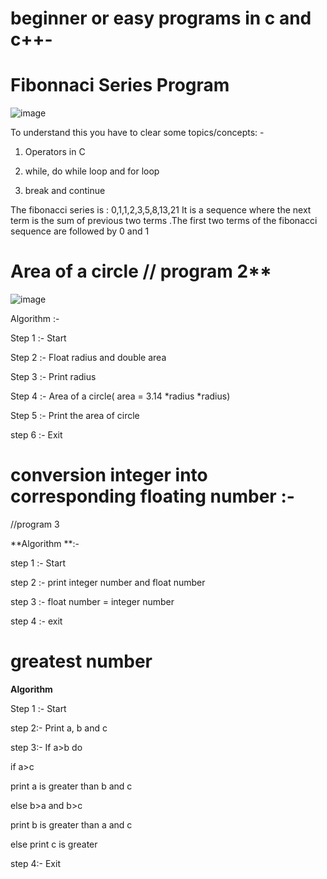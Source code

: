 # beginner  or easy programs in c and c++-

# Fibonnaci Series Program 




![image](https://media.geeksforgeeks.org/wp-content/cdn-uploads/program-for-fibonacci-numbers-1024x512.png)





To understand this you have to clear some topics/concepts: -




1. Operators in C





2. while, do while loop and for loop



3. break and continue





The fibonacci series is : 0,1,1,2,3,5,8,13,21
It is a sequence where the next term is the sum of previous two terms .The  first two terms of the fibonacci sequence are followed by 0 and 1








# Area of a circle     // program 2**


![image](https://www.cdn.geeksforgeeks.org/wp-content/uploads/Area-of-circle.png)



Algorithm :-





Step 1 :- Start





Step 2 :- Float radius and double area




Step 3 :- Print radius




Step  4 :- Area of a circle( area = 3.14 *radius *radius)




Step 5 :- Print the area of circle




step 6 :- Exit





# conversion integer into corresponding floating number :-


//program 3

**Algorithm **:-
 
 
 
step 1 :- Start




step 2 :- print integer number and float number 




step 3  :- float number = integer number




step 4  :- exit





# greatest number 
**Algorithm**


Step 1 :- Start



step 2:- Print a, b and c


step 3:- If a>b do
         
         
   
   if a>c
         
  print a is greater than b and c
  
  
  else
  b>a and b>c
  
  print b is greater than a and c
  
  
  else 
  print c is greater
  
  
  
  step 4:- Exit
         
         
